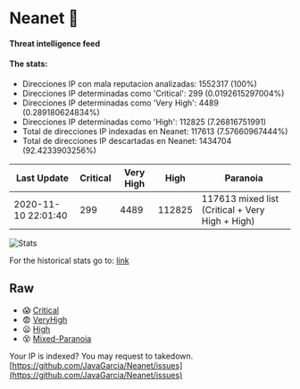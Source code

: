 # Neanet :hocho:
#### Threat intelligence feed
#### The stats:

- Direcciones IP con mala reputacion analizadas: 1552317 (100%)
- Direcciones IP determinadas como 'Critical':  299 (0.0192615297004%)
- Direcciones IP determinadas como 'Very High':  4489 (0.289180624834%)
- Direcciones IP determinadas como 'High':  112825 (7.26816751991)
- Total de direcciones IP indexadas en Neanet:  117613 (7.57660967444%)
- Total de direcciones IP descartadas en Neanet:  1434704 (92.4233903256%)

| Last Update | Critical | Very High | High | Paranoia |
| --- | --- | --- | --- | --- |
| 2020-11-10 22:01:40 | 299 | 4489 | 112825 | 117613 mixed list (Critical + Very High + High)|

![Stats](https://docs.google.com/spreadsheets/d/e/2PACX-1vSnaNMIXVabIpDJjufMlzH7poXnshF3mgd8Is1g9ytUEzVsP5my4Trn8f-xkoLLQ38xpL3HtmUexLo6/pubchart?oid=501124687&format=image)

For the historical stats go to: [link](/stats.csv)
## Raw
- :scream: [Critical](https://raw.githubusercontent.com/JavaGarcia/Neanet/master/blacklists/neanet_critical.txt)
- :fearful: [VeryHigh](https://raw.githubusercontent.com/JavaGarcia/Neanet/master/blacklists/neanet_veryHigh.txtt)
- :frowning: [High](https://raw.githubusercontent.com/JavaGarcia/Neanet/master/blacklists/neanet_high.txt)
- :dizzy_face: [Mixed-Paranoia](https://raw.githubusercontent.com/JavaGarcia/Neanet/master/blacklists/neanet_all.txt)


Your IP is indexed? You may request to takedown. [https://github.com/JavaGarcia/Neanet/issues](https://github.com/JavaGarcia/Neanet/issues)


































































































































































































































































































































































































































































































































































































































































































































































































































































































































































































































































































































































































































































































































































































































































































































































































































































































































































































































































































































































































































































































































